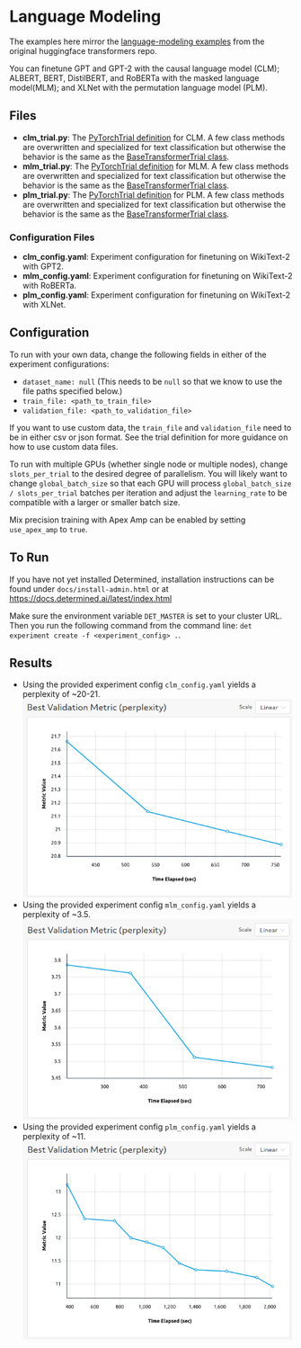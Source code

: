 # Language Modeling
The examples here mirror the [language-modeling examples](https://github.com/huggingface/transformers/tree/master/examples/pytorch/language-modeling) from the original huggingface transformers repo.

You can finetune GPT and GPT-2 with the causal language model (CLM); ALBERT, BERT, DistilBERT, and RoBERTa with the masked language model(MLM); and XLNet with the permutation language model (PLM).

## Files
* **clm_trial.py**: The [PyTorchTrial definition](https://docs.determined.ai/latest/model-dev-guide/api-guides/apis-howto/api-pytorch-ug.html#pytorch-trial) for CLM. A few class methods are overwritten and specialized for text classification but otherwise the behavior is the same as the [BaseTransformerTrial class](https://github.com/determined-ai/determined/blob/main/model_hub/model_hub/huggingface/_trial.py).
* **mlm_trial.py**: The [PyTorchTrial definition](https://docs.determined.ai/latest/model-dev-guide/api-guides/apis-howto/api-pytorch-ug.html#pytorch-trial) for MLM. A few class methods are overwritten and specialized for text classification but otherwise the behavior is the same as the [BaseTransformerTrial class](https://github.com/determined-ai/determined/blob/main/model_hub/model_hub/huggingface/_trial.py).
* **plm_trial.py**: The [PyTorchTrial definition](https://docs.determined.ai/latest/model-dev-guide/api-guides/apis-howto/api-pytorch-ug.html#pytorch-trial) for PLM. A few class methods are overwritten and specialized for text classification but otherwise the behavior is the same as the [BaseTransformerTrial class](https://github.com/determined-ai/determined/blob/main/model_hub/model_hub/huggingface/_trial.py).

### Configuration Files
* **clm_config.yaml**: Experiment configuration for finetuning on WikiText-2 with GPT2.  
* **mlm_config.yaml**: Experiment configuration for finetuning on WikiText-2 with RoBERTa.
* **plm_config.yaml**: Experiment configuration for finetuning on WikiText-2 with XLNet.

## Configuration
To run with your own data, change the following fields in either of the experiment configurations:
* `dataset_name: null` (This needs to be `null` so that we know to use the file paths specified below.)
* `train_file: <path_to_train_file>`
* `validation_file: <path_to_validation_file>`

If you want to use custom data, the `train_file` and `validation_file` need to be in either csv or 
json format. See the trial definition for more guidance on how to use custom data files.  

To run with multiple GPUs (whether single node or multiple nodes), change `slots_per_trial` to the desired
degree of parallelism.  You will likely want to change `global_batch_size` so that each GPU will
process `global_batch_size / slots_per_trial` batches per iteration and adjust the `learning_rate`
to be compatible with a larger or smaller batch size.  

Mix precision training with Apex Amp can be enabled by setting `use_apex_amp` to `true`.  

## To Run
If you have not yet installed Determined, installation instructions can be found
under `docs/install-admin.html` or at https://docs.determined.ai/latest/index.html

Make sure the environment variable `DET_MASTER` is set to your cluster URL.
Then you run the following command from the command line: `det experiment create -f <experiment_config> .`. 

## Results
* Using the provided experiment config `clm_config.yaml` yields a perplexity of ~20-21.
![CLM results](./figures/clm.png)
* Using the provided experiment config `mlm_config.yaml` yields a perplexity of ~3.5.
![MLM results](./figures/mlm.png)
* Using the provided experiment config `plm_config.yaml` yields a perplexity of ~11.
![PLM results](./figures/plm.png)

